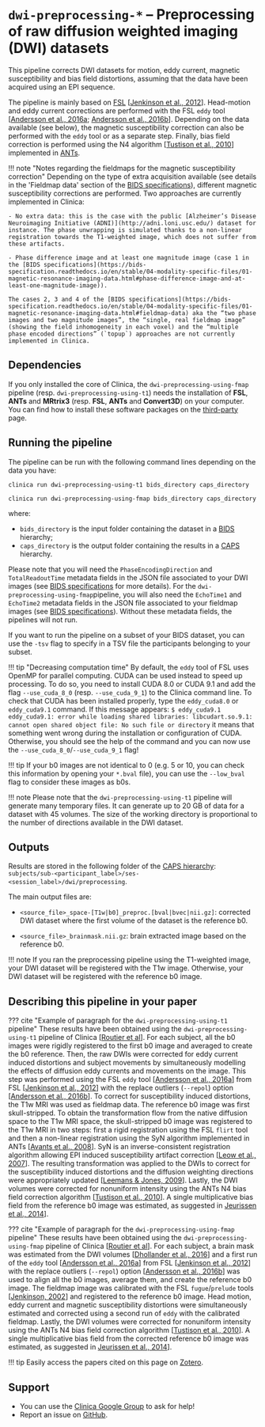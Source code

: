 # `dwi-preprocessing-*` – Preprocessing of raw diffusion weighted imaging (DWI) datasets

This pipeline corrects DWI datasets for motion, eddy current, magnetic susceptibility and bias field distortions, assuming that the data have been acquired using an EPI sequence.

The pipeline is mainly based on [FSL](https://fsl.fmrib.ox.ac.uk/fsl/fslwiki) [[Jenkinson et al., 2012](https://doi.org/10.1016/j.neuroimage.2011.09.015)]. Head-motion and eddy current corrections are performed with the FSL `eddy` tool [[Andersson et al., 2016a](https://dx.doi.org/10.1016%2Fj.neuroimage.2015.10.019); [Andersson et al., 2016b](https://doi.org/10.1016/j.neuroimage.2016.06.058)]. Depending on the data available (see below), the magnetic susceptibility correction can also be performed with the `eddy` tool or as a separate step. Finally, bias field correction is performed using the N4 algorithm [[Tustison et al., 2010](https://dx.doi.org/10.1109/TMI.2010.2046908)] implemented in [ANTs](https://stnava.github.io/ANTs/).


!!! note "Notes regarding the fieldmaps for the magnetic susceptibility correction"
    Depending on the type of extra acquisition available (see details in the 'Fieldmap data' section of the [BIDS specifications](https://bids-specification.readthedocs.io/en/stable/04-modality-specific-files/01-magnetic-resonance-imaging-data.html#fieldmap-data)), different magnetic susceptibility corrections are performed. Two approaches are currently implemented in Clinica:

    - No extra data: this is the case with the public [Alzheimer’s Disease Neuroimaging Initiative (ADNI)](http://adni.loni.usc.edu/) dataset for instance. The phase unwrapping is simulated thanks to a non-linear registration towards the T1-weighted image, which does not suffer from these artifacts.

    - Phase difference image and at least one magnitude image (case 1 in the [BIDS specifications](https://bids-specification.readthedocs.io/en/stable/04-modality-specific-files/01-magnetic-resonance-imaging-data.html#phase-difference-image-and-at-least-one-magnitude-image)).

    The cases 2, 3 and 4 of the [BIDS specifications](https://bids-specification.readthedocs.io/en/stable/04-modality-specific-files/01-magnetic-resonance-imaging-data.html#fieldmap-data) aka the “two phase images and two magnitude images”, the “single, real fieldmap image” (showing the field inhomogeneity in each voxel) and the “multiple phase encoded directions” (`topup`) approaches are not currently implemented in Clinica.



## Dependencies
<!--If you installed the docker image of Clinica, nothing is required.-->

If you only installed the core of Clinica, the `dwi-preprocessing-using-fmap` pipeline (resp. `dwi-preprocessing-using-t1`) needs the installation of **FSL**, **ANTs** and **MRtrix3** (resp. **FSL**, **ANTs** and **Convert3D**) on your computer. You can find how to install these software packages on the [third-party](../../Third-party) page.

## Running the pipeline
The pipeline can be run with the following command lines depending on the data you have:

```
clinica run dwi-preprocessing-using-t1 bids_directory caps_directory
```
```
clinica run dwi-preprocessing-using-fmap bids_directory caps_directory
```

where:

  - `bids_directory` is the input folder containing the dataset in a [BIDS](../../BIDS) hierarchy;
  - `caps_directory` is the output folder containing the results in a [CAPS](../../CAPS/Introduction) hierarchy.

Please note that you will need the `PhaseEncodingDirection` and `TotalReadoutTime` metadata fields in the JSON file associated to your DWI images (see [BIDS specifications](https://bids-specification.readthedocs.io/en/stable/04-modality-specific-files/01-magnetic-resonance-imaging-data.html#diffusion-imaging-data) for more details). For the `dwi-preprocessing-using-fmap`pipeline, you will also need the  `EchoTime1` and `EchoTime2` metadata fields in the JSON file associated to your fieldmap images (see [BIDS specifications](https://bids-specification.readthedocs.io/en/stable/04-modality-specific-files/01-magnetic-resonance-imaging-data.html#phase-difference-image-and-at-least-one-magnitude-image)). Without these metadata fields, the pipelines will not run.

If you want to run the pipeline on a subset of your BIDS dataset, you can use the `-tsv` flag to specify in a TSV file the participants belonging to your subset.

!!! tip "Decreasing computation time"
    By default, the `eddy` tool of FSL uses OpenMP for parallel computing. CUDA can be used instead to speed up processing. To do so, you need to install CUDA 8.0 or CUDA 9.1 and add the flag `--use_cuda_8_0` (resp. `--use_cuda_9_1`) to the Clinica command line. To check that CUDA has been installed properly, type the `eddy_cuda8.0` or `eddy_cuda9.1` command. If this message appears:
    ```
    $ eddy_cuda9.1
    eddy_cuda9.1: error while loading shared libraries: libcudart.so.9.1: cannot open shared object file: No such file or directory
    ```
    it means that something went wrong during the installation or configuration of CUDA. Otherwise, you should see the help of the command and you can now use the `--use_cuda_8_0`/`--use_cuda_9_1` flag!

!!! tip
    If your b0 images are not identical to 0 (e.g. 5 or 10, you can check this information by opening your `*.bval` file), you can use the `--low_bval` flag to consider these images as b0s.

!!! note
    Please note that the `dwi-preprocessing-using-t1` pipeline will generate many temporary files. It can generate up to 20 GB of data for a dataset with 45 volumes. The size of the working directory is proportional to the number of directions available in the DWI dataset.

## Outputs
Results are stored in the following folder of the [CAPS hierarchy](../../CAPS/Specifications/#dwi-preprocessing-preprocessing-of-raw-diffusion-weighted-imaging-dwi-datasets): `subjects/sub-<participant_label>/ses-<session_label>/dwi/preprocessing`.

The main output files are:

  - `<source_file>_space-[T1w|b0]_preproc.[bval|bvec|nii.gz]`: corrected DWI dataset where the first volume of the dataset is the reference b0.

  - `<source_file>_brainmask.nii.gz`: brain extracted image based on the reference b0.

!!! note
    If you ran the preprocessing pipeline using the T1-weighted image, your DWI dataset will be registered with the T1w image. Otherwise, your DWI dataset will be registered with the reference b0 image.

<!--## Visualization of the results-->

<!--!!! note-->
<!--    The visualization command is not available for the moment. Please come back later, this section will be updated ASAP.-->


## Describing this pipeline in your paper

??? cite "Example of paragraph for the `dwi-preprocessing-using-t1` pipeline"
    These results have been obtained using the `dwi-preprocessing-using-t1` pipeline of Clinica [[Routier et al](https://hal.inria.fr/hal-02308126/)]. For each subject, all the b0 images were rigidly registered to the first b0 image and averaged to create the b0 reference. Then, the raw DWIs were corrected for eddy current induced distortions and subject movements by simultaneously modelling the effects of diffusion eddy currents and movements on the image. This step was performed using the FSL `eddy` tool [[Andersson et al., 2016a](https://dx.doi.org/10.1016%2Fj.neuroimage.2015.10.019)] from FSL [[Jenkinson et al., 2012](https://doi.org/10.1016/j.neuroimage.2011.09.015)] with the replace outliers (`--repol`) option [[Andersson et al., 2016b](https://doi.org/10.1016/j.neuroimage.2016.06.058)]. To correct for susceptibility induced distortions, the T1w MRI was used as fieldmap data. The reference b0 image was first skull-stripped. To obtain the transformation flow from the native diffusion space to the T1w MRI space, the skull-stripped b0 image was registered to the T1w MRI in two steps: first a rigid registration using the FSL `flirt` tool and then a non-linear registration using the SyN algorithm implemented in ANTs [[Avants et al., 2008](https://doi.org/10.1016/j.media.2007.06.004)]. SyN is an inverse-consistent registration algorithm allowing EPI induced susceptibility artifact correction [[Leow et al., 2007](https://doi.org/10.1109/TMI.2007.892646)]. The resulting transformation was applied to the DWIs to correct for the susceptibility induced distortions and the diffusion weighting directions were appropriately updated [[Leemans & Jones, 2009](https://doi.org/10.1002/mrm.21890)]. Lastly, the DWI volumes were corrected for nonuniform intensity using the ANTs N4 bias field correction algorithm [[Tustison et al., 2010](https://doi.org/10.1109/TMI.2010.2046908)]. A single multiplicative bias field from the reference b0 image was estimated, as suggested in [Jeurissen et al., 2014](https://doi.org/10.1016/j.neuroimage.2014.07.061)].




??? cite "Example of paragraph for the `dwi-preprocessing-using-fmap` pipeline"
    These results have been obtained using the `dwi-preprocessing-using-fmap` pipeline of Clinica [[Routier et al](https://hal.inria.fr/hal-02308126/)]. For each subject, a brain mask was estimated from the DWI volumes [[Dhollander et al., 2016](https://www.researchgate.net/publication/307863133_Unsupervised_3-tissue_response_function_estimation_from_single-shell_or_multi-shell_diffusion_MR_data_without_a_co-registered_T1_image)] and a first run of the `eddy` tool [[Andersson et al., 2016a](https://dx.doi.org/10.1016%2Fj.neuroimage.2015.10.019)] from FSL [[Jenkinson et al., 2012](https://doi.org/10.1016/j.neuroimage.2011.09.015)] with the replace outliers (`--repol`) option [[Andersson et al., 2016b](https://doi.org/10.1016/j.neuroimage.2016.06.058)] was used to align all the b0 images, average them, and create the reference b0 image. The fieldmap image was calibrated with the FSL `fugue`/`prelude` tools [[Jenkinson, 2002](https://doi.org/10.1002/mrm.10354)] and registered to the reference b0 image. Head motion, eddy current and magnetic susceptibility distortions were simultaneously estimated and corrected using a second run of `eddy` with the calibrated fieldmap. Lastly, the DWI volumes were corrected for nonuniform intensity using the ANTs N4 bias field correction algorithm [[Tustison et al., 2010](https://doi.org/10.1109/TMI.2010.2046908)]. A single multiplicative bias field from the corrected reference b0 image was estimated, as suggested in [Jeurissen et al., 2014](https://doi.org/10.1016/j.neuroimage.2014.07.061)].

!!! tip
    Easily access the papers cited on this page on [Zotero](https://www.zotero.org/groups/2240070/clinica_aramislab/items/collectionKey/TSSYS523).


## Support

-   You can use the [Clinica Google Group](https://groups.google.com/forum/#!forum/clinica-user) to ask for help!
-   Report an issue on [GitHub](https://github.com/aramis-lab/clinica/issues).

